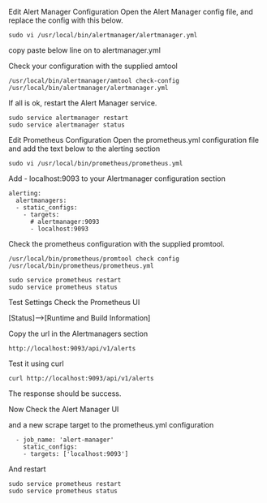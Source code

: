 
Edit Alert Manager Configuration
Open the Alert Manager config file, and replace the config with this below.

```
sudo vi /usr/local/bin/alertmanager/alertmanager.yml
```
copy paste below line on to alertmanager.yml



Check your configuration with the supplied amtool

```
/usr/local/bin/alertmanager/amtool check-config /usr/local/bin/alertmanager/alertmanager.yml
```
If all is ok, restart the Alert Manager service.

```
sudo service alertmanager restart
sudo service alertmanager status
```
Edit Prometheus Configuration
Open the prometheus.yml configuration file and add the text below to the alerting section

```
sudo vi /usr/local/bin/prometheus/prometheus.yml

```
Add - localhost:9093 to your Alertmanager configuration section

```
alerting:
  alertmanagers:
  - static_configs:
    - targets:
      # alertmanager:9093
      - localhost:9093

```
Check the prometheus configuration with the supplied promtool.

```
/usr/local/bin/prometheus/promtool check config /usr/local/bin/prometheus/prometheus.yml
```
```
sudo service prometheus restart
sudo service prometheus status
```
Test Settings
Check the Prometheus UI

[Status]-->[Runtime and Build Information]

Copy the url in the Alertmanagers section
```
http://localhost:9093/api/v1/alerts
```

Test it using curl
```
curl http://localhost:9093/api/v1/alerts
```
The response should be success.

Now Check the Alert Manager UI

and a new scrape target to the prometheus.yml configuration

```
  - job_name: 'alert-manager'
    static_configs:
    - targets: ['localhost:9093']
```
And restart
```
sudo service prometheus restart
sudo service prometheus status
```